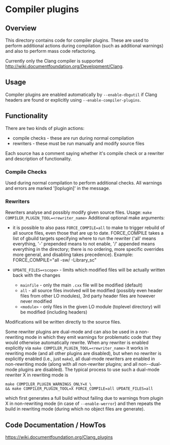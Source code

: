 # Compiler plugins

## Overview

This directory contains code for compiler plugins. These are used to perform
additional actions during compilation (such as additional warnings) and
also to perform mass code refactoring.

Currently only the Clang compiler is supported <http://wiki.documentfoundation.org/Development/Clang>.

## Usage

Compiler plugins are enabled automatically by `--enable-dbgutil` if Clang headers
are found or explicitly using `--enable-compiler-plugins`.

## Functionality

There are two kinds of plugin actions:

- compile checks - these are run during normal compilation
- rewriters - these must be run manually and modify source files

Each source has a comment saying whether it's compile check or a rewriter
and description of functionality.

### Compile Checks

Used during normal compilation to perform additional checks.
All warnings and errors are marked '[loplugin]' in the message.

### Rewriters

Rewriters analyse and possibly modify given source files.
Usage: `make COMPILER_PLUGIN_TOOL=<rewriter_name>`
Additional optional make arguments:

- it is possible to also pass `FORCE_COMPILE=all` to make to trigger rebuild of all source files,
    even those that are up to date. FORCE_COMPILE takes a list of gbuild targets specifying
    where to run the rewriter ('all' means everything, '-' prepended means to not enable, '/' appended means
    everything in the directory; there is no ordering, more specific overrides
    more general, and disabling takes precedence).
    Example: FORCE_COMPILE="all -sw/ -Library_sc"

- `UPDATE_FILES=<scope>` - limits which modified files will be actually written back with the changes
    - `mainfile` - only the main `.cxx` file will be modified (default)
    - `all` - all source files involved will be modified (possibly even header files from other LO modules),
        3rd party header files are however never modified
    - `<module>` - only files in the given LO module (toplevel directory) will be modified (including headers)

Modifications will be written directly to the source files.

Some rewriter plugins are dual-mode and can also be used in a non-rewriting mode
in which they emit warnings for problematic code that they would otherwise
automatically rewrite.  When any rewriter is enabled explicitly via `make
COMPILER_PLUGIN_TOOL=<rewriter_name>` it works in rewriting mode (and all other
plugins are disabled), but when no rewriter is explicitly enabled (i.e., just
`make`), all dual-mode rewriters are enabled in non-rewriting mode (along with
all non-rewriter plugins; and all non--dual-mode plugins are disabled).  The
typical process to use such a dual-mode rewriter X in rewriting mode is

    make COMPILER_PLUGIN_WARNINGS_ONLY=X \
    && make COMPILER_PLUGIN_TOOL=X FORCE_COMPILE=all UPDATE_FILES=all

which first generates a full build without failing due to warnings from plugin
X in non-rewriting mode (in case of `--enable-werror`) and then repeats the build
in rewriting mode (during which no object files are generate).


## Code Documentation / HowTos

<https://wiki.documentfoundation.org/Clang_plugins>
